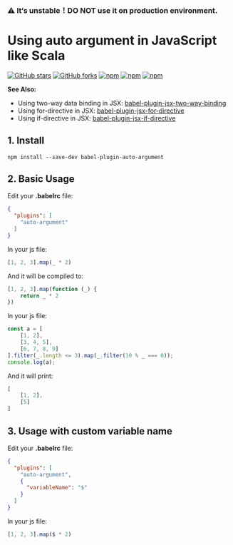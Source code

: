 ### ⚠️ It‘s unstable！DO NOT use it on production environment.

# Using auto argument in JavaScript like Scala

[![GitHub stars](https://img.shields.io/github/stars/HuQingyang/babel-plugin-auto-argument.svg?style=social&label=Stars&style=plastic)](https://github.com/HuQingyang/babel-plugin-auto-argument)
[![GitHub forks](https://img.shields.io/github/forks/HuQingyang/babel-plugin-auto-argument.svg?style=social&label=Fork&style=plastic)](https://github.com/HuQingyang/babel-plugin-auto-argument)
[![npm](https://img.shields.io/npm/dw/babel-plugin-auto-argument.svg)](https://www.npmjs.com/package/babel-plugin-auto-argument)
[![npm](https://img.shields.io/npm/v/babel-plugin-auto-argument.svg)](https://www.npmjs.com/package/babel-plugin-auto-argument)
[![npm](https://img.shields.io/npm/l/babel-plugin-auto-argument.svg)](https://www.npmjs.com/package/babel-plugin-auto-argument)

**See Also:**
* Using two-way data binding in JSX: [babel-plugin-jsx-two-way-binding](https://github.com/HuQingyang/babel-plugin-jsx-two-way-binding) 
* Using for-directive in JSX: [babel-plugin-jsx-for-directive](https://github.com/HuQingyang/babel-plugin-jsx-for-directive)
* Using if-directive in JSX: [babel-plugin-jsx-if-directive](https://github.com/HuQingyang/babel-plugin-jsx-if-directive)


## 1. Install
`npm install --save-dev babel-plugin-auto-argument`

## 2. Basic Usage
Edit your __.babelrc__ file:
```json
{
  "plugins": [
    "auto-argument"
  ]
}
```
In your js file:
```js
[1, 2, 3].map(_ * 2)
```
And it will be compiled to:
```js
[1, 2, 3].map(function (_) { 
    return _ * 2
})
```

In your js file:
```js
const a = [
    [1, 2],
    [3, 4, 5],
    [6, 7, 8, 9]
].filter(_.length <= 3).map(_.filter(10 % _ === 0));
console.log(a);
```
And it will print:
```js
[
    [1, 2],
    [5]
]
```

## 3. Usage with custom variable name
Edit your __.babelrc__ file:
```json
{
  "plugins": [
    "auto-argument",
    {
      "variableName": "$"
    }
  ]
}
```
In your js file:
```js
[1, 2, 3].map($ * 2)
```
